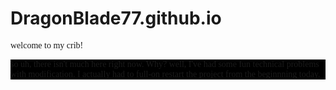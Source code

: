 <!DOCTYPE html >
# DragonBlade77.github.io
welcome to my crib!
<style>
  p { 
  font-family: sans_serif, monochrome;
  }
  main {
  background: #000000;
  }
  </style>
  <main>
  <p> so uh, there isn't much here right now. Why? well, I've had some fun technical problems with modification. I actually had to full-on restart the project from the beginnning today. 
</main>
